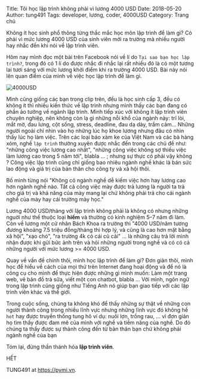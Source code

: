 Title: Tôi học lập trình không phải vì lương 4000 USD
Date: 2018-05-20
Author: tung491
Tags: developer, lương, coder, 4000USD
Category: Trang chủ

Không ít học sinh phổ thông từng thắc mắc học môn lập trình để làm gì?
Có phải vì mức lương 4000 USD của sinh viên mới ra trường mà nhiều người hay
nhắc đến khi nói về lập trình viên.

Hôm nay mình đọc một bài trên Facebook nói về lí do `Tại sao bạn học lập trình?`,
trong đó có 1 lí do được nhắc đi nhắc lại rất nhiều
đó là có một tương lai tươi sáng với mức lương khởi điểm khi ra trường 4000 USD. Bài này nói lên quan điểm của mình về
việc học lập trình để làm gì.

![4000USD](https://cdn-images-1.medium.com/max/800/1*MNkBMrAinvq65wLx9y2oIg.jpeg)

Mình cũng giống các bạn trong clip trên, đều là học sinh cấp 3, đều có không ít thì nhiều kiến thức về lập trình nhưng mình thấy các bạn đang có phần ảo tưởng về ngành lập trình. Mình tiếp xúc với không ít lập trình viên chuyên nghiệp, nên không còn lạ gì những nỗi khổ của ngành này: trĩ lòi, mắt mờ, đau lưng, cột sống, stress, deadline, đau dạ dày, trầm cảm... Những người ngoài chỉ nhìn vào họ những lúc họ khoe lương nhưng đâu có nhìn thấy lúc họ làm việc. Trên các loại báo xàm ke của Việt Nam và các bà hàng xóm, nghề `lập trình` thường xuyên được nhắc đến trong các chủ đề như: "những công việc lương cao nhất", "những công việc không sợ thiếu việc làm lương cao trong 5 năm tới", blabla ... ; nhưng sự thực có phải vậy không ? Công việc lập trình cũng chỉ giống bao nhiêu ngành nghề khác là bán sức lao động và giá trị của bản thân cho công ty và xã hội thôi.

Bố mình từng nói "Không có ngành nghề dễ kiếm việc hơn hay lương cao hơn ngành nghề nào.
Tất cả công việc mày được trả lương là người ta trả cho giá trị và khả năng của mày mang lại chứ không phải trả cho cái ngành nghề của mày hay cái trường mày học."

Lương 4000 USD/tháng với lập trình không phải là không có nhưng những nguời như thế thuộc loại **hiếm** và thường có kinh nghiệm 5–7 năm đi làm. Còn về lương một cử nhân Bách Khoa ra trường thì "4000 USD/năm tương đương khoảng 7.5 triệu đồng/tháng thì hợp lý, và cũng là cao hơn mặt bằng xã hội", "xạo chó", "ra trường 4k có cái củ cải" ... là những câu trả lời mình nhận được khi gửi bức ảnh trên và hỏi những người trong nghề và có có cả những người với mức lương >= 4000 USD.

Quay về vấn đề chính thôi, mình học lập trình để làm gì? Đơn giản thôi, mình học để hiểu về cách của mọi thứ trên Internet đang hoại động và để nó là công cụ cho mình để thực hiện được những gì mình muốn: Làm một trang web, vẽ bản đồ trà sữa, viết một con chatbot, blabla … Với mình, ngôn ngữ trong lập trình cũng giống như Tiếng Anh nó giúp bạn giao tiếp với các lập trình viên khác và thế giới.

Trong cuộc sống, chúng ta không khó để thấy những sự thật về những con người thành công trong nhiều lĩnh vực nhưng những lĩnh vực đó không hề `hot` hay được truyền thống tung hô ví dụ: nuôi lợn, trồng rau, ... vì đơn giản họ tìm thấy được đam mê của mình với nghề và tiềm năng của nghề. Do đó chúng ta thấy được sự thành công đến từ bản thân bạn chứ không phải ngành nghề của bạn

Tóm lại, đừng thần thánh hóa **lập trình viên**.

HẾT

TUNG491 at https://pymi.vn.
